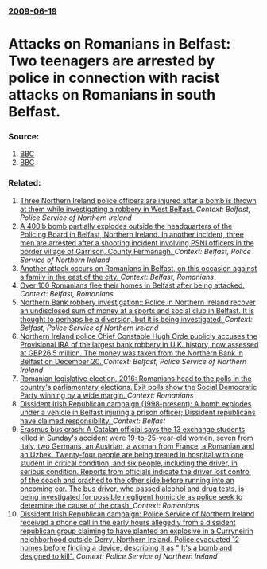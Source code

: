 ### [2009-06-19](/news/2009/06/19/index.md)

#  Attacks on Romanians in Belfast: Two teenagers are arrested by police in connection with racist attacks on Romanians in south Belfast. 




### Source:

1. [BBC](http://news.bbc.co.uk/2/hi/uk_news/northern_ireland/8109877.stm)
2. [BBC](http://news.bbc.co.uk/2/hi/uk_news/northern_ireland/8110100.stm)

### Related:

1. [Three Northern Ireland police officers are injured after a bomb is thrown at them while investigating a robbery in West Belfast. ](/news/2010/11/6/three-northern-ireland-police-officers-are-injured-after-a-bomb-is-thrown-at-them-while-investigating-a-robbery-in-west-belfast.md) _Context: Belfast, Police Service of Northern Ireland_
2. [ A 400lb bomb partially explodes outside the headquarters of the Policing Board in Belfast, Northern Ireland. In another incident, three men are arrested after a shooting incident involving PSNI officers in the border village of Garrison, County Fermanagh. ](/news/2009/11/22/a-400lb-bomb-partially-explodes-outside-the-headquarters-of-the-policing-board-in-belfast-northern-ireland-in-another-incident-three-men.md) _Context: Belfast, Police Service of Northern Ireland_
3. [ Another attack occurs on Romanians in Belfast, on this occasion against a family in the east of the city. ](/news/2009/06/18/another-attack-occurs-on-romanians-in-belfast-on-this-occasion-against-a-family-in-the-east-of-the-city.md) _Context: Belfast, Romanians_
4. [ Over 100 Romanians flee their homes in Belfast after being attacked. ](/news/2009/06/17/over-100-romanians-flee-their-homes-in-belfast-after-being-attacked.md) _Context: Belfast, Romanians_
5. [ Northern Bank robbery investigation:: Police in Northern Ireland recover an undisclosed sum of money at a sports and social club in Belfast. It is thought to perhaps be a diversion, but it is being investigated. ](/news/2005/02/18/northern-bank-robbery-investigation-police-in-northern-ireland-recover-an-undisclosed-sum-of-money-at-a-sports-and-social-club-in-belfast.md) _Context: Belfast, Police Service of Northern Ireland_
6. [ Northern Ireland police Chief Constable Hugh Orde publicly accuses the Provisional IRA of the largest bank robbery in U.K. history, now assessed at GBP26.5 million. The money was taken from the Northern Bank in Belfast on December 20. ](/news/2005/01/7/northern-ireland-police-chief-constable-hugh-orde-publicly-accuses-the-provisional-ira-of-the-largest-bank-robbery-in-u-k-history-now-ass.md) _Context: Belfast, Police Service of Northern Ireland_
7. [Romanian legislative election, 2016: Romanians head to the polls in the country's parliamentary elections. Exit polls show the Social Democratic Party winning by a wide margin. ](/news/2016/12/11/romanian-legislative-election-2016-romanians-head-to-the-polls-in-the-country-s-parliamentary-elections-exit-polls-show-the-social-democr.md) _Context: Romanians_
8. [Dissident Irish Republican campaign (1998-present): A bomb explodes under a vehicle in Belfast injuring a prison officer; Dissident republicans have claimed responsibility. ](/news/2016/03/4/dissident-irish-republican-campaign-1998-present-a-bomb-explodes-under-a-vehicle-in-belfast-injuring-a-prison-officer-dissident-republ.md) _Context: Belfast_
9. [Erasmus bus crash: A Catalan official says the 13 exchange students killed in Sunday's accident were 19-to-25-year-old women, seven from Italy, two Germans, an Austrian, a woman from France, a Romanian and an Uzbek. Twenty-four people are being treated in hospital with one student in critical condition, and six people, including the driver, in serious condition. Reports from officials indicate the driver lost control of the coach and crashed to the other side before running into an oncoming car. The bus driver, who passed alcohol and drug tests, is being investigated for possible negligent homicide as police seek to determine the cause of the crash. ](/news/2016/03/21/erasmus-bus-crash-a-catalan-official-says-the-13-exchange-students-killed-in-sunday-s-accident-were-19-to-25-year-old-women-seven-from-ita.md) _Context: Romanians_
10. [Dissident Irish Republican campaign: Police Service of Northern Ireland received a phone call in the early hours allegedly from a dissident republican group claiming to have planted an explosive in a Curryneirin neighborhood outside Derry, Northern Ireland. Police evacuated 12 homes before finding a device, describing it as "'It's a bomb and designed to kill".](/news/2015/02/17/dissident-irish-republican-campaign-police-service-of-northern-ireland-received-a-phone-call-in-the-early-hours-allegedly-from-a-dissident.md) _Context: Police Service of Northern Ireland_

